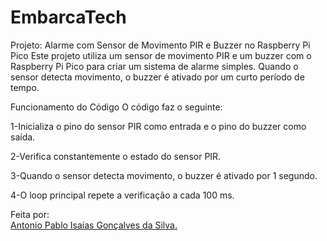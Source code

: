 # EmbarcaTech
 
Projeto: Alarme com Sensor de Movimento PIR e Buzzer no Raspberry Pi Pico
Este projeto utiliza um sensor de movimento PIR e um buzzer com o Raspberry Pi Pico para criar um sistema de alarme simples. Quando o sensor detecta movimento, o buzzer é ativado por um curto período de tempo.

Funcionamento do Código
O código faz o seguinte:

1-Inicializa o pino do sensor PIR como entrada e o pino do buzzer como saída.

2-Verifica constantemente o estado do sensor PIR.

3-Quando o sensor detecta movimento, o buzzer é ativado por 1 segundo.

4-O loop principal repete a verificação a cada 100 ms.

Feita por:
<br/>
[Antonio Pablo Isaías Gonçalves da Silva.](https://github.com/Antonio-Pablo)
